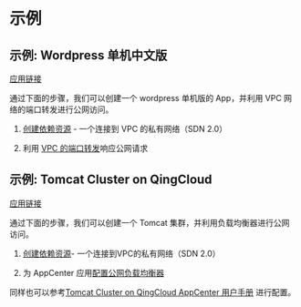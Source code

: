 # 示例

## 示例: Wordpress 单机中文版

[应用链接](https://appcenter.qingcloud.com/apps/app-jbvdproy)

通过下面的步骤，我们可以创建一个 wordpress 单机版的 App，并利用 VPC 网络的端口转发进行公网访问。

1. [创建依赖资源](create_vxnet.html) - 一个连接到 VPC 的私有网络（SDN 2.0）

2. 利用 [VPC 的端口转发](config_portmapping.html)响应公网请求

## <a id = "tomcat_cluster">示例: Tomcat Cluster on QingCloud</a>

[应用链接](https://appcenter.qingcloud.com/apps/app-jwq1fzqo)

通过下面的步骤，我们可以创建一个 Tomcat 集群，并利用负载均衡器进行公网访问。

1. [创建依赖资源](create_vxnet.html)- 一个连接到VPC的私有网络（SDN 2.0）

2. 为 AppCenter 应用[配置公网负载均衡器](public_loadbalancer.html)

同样也可以参考[Tomcat Cluster on QingCloud AppCenter 用户手册](https://github.com/QingCloudAppcenter/user-guide/tree/master/docs/tomcat) 进行配置。